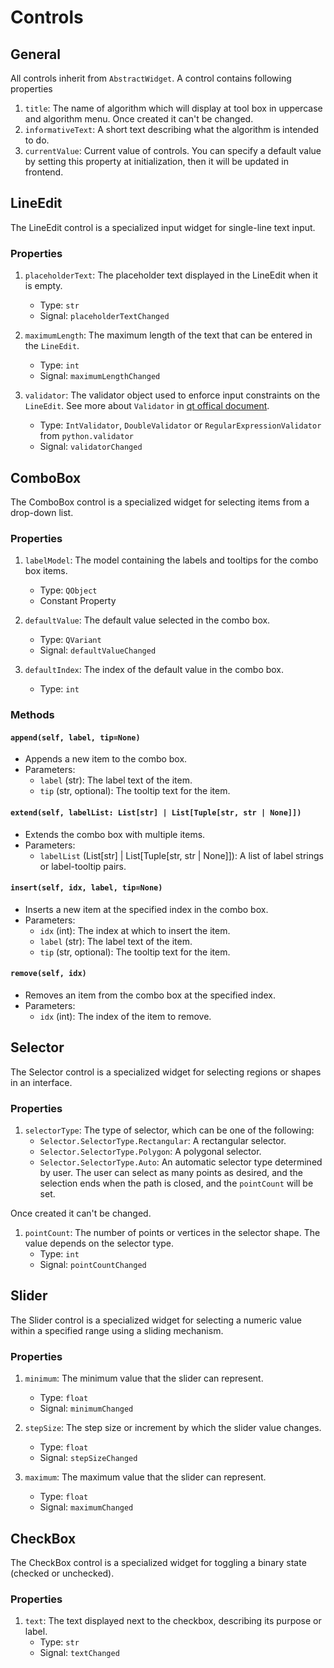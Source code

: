 # Controls
## General
All controls inherit from `AbstractWidget`. A control contains following properties

1. `title`: The name of algorithm which will display at tool box in uppercase and algorithm menu. Once created it can't be changed.
2. `informativeText`: A short text describing what the algorithm is intended to do.
3. `currentValue`: Current value of controls. You can specify a default value by setting this property at initialization, then it will be updated in frontend.
## LineEdit
The LineEdit control is a specialized input widget for single-line text input.

### Properties

1. `placeholderText`: The placeholder text displayed in the LineEdit when it is empty.
   - Type: `str`
   - Signal: `placeholderTextChanged`

2. `maximumLength`: The maximum length of the text that can be entered in the `LineEdit`.
   - Type: `int`
   - Signal: `maximumLengthChanged`

3. `validator`: The validator object used to enforce input constraints on the `LineEdit`. See more about `Validator` in [qt offical document](https://doc.qt.io/qt-6/qvalidator.html).
   - Type: `IntValidator`, `DoubleValidator` or `RegularExpressionValidator` from `python.validator`
   - Signal: `validatorChanged`
## ComboBox
The ComboBox control is a specialized widget for selecting items from a drop-down list.

### Properties

1. `labelModel`: The model containing the labels and tooltips for the combo box items.
   - Type: `QObject`
   - Constant Property

2. `defaultValue`: The default value selected in the combo box.
   - Type: `QVariant`
   - Signal: `defaultValueChanged`

3. `defaultIndex`: The index of the default value in the combo box.
   - Type: `int`

### Methods

#### `append(self, label, tip=None)`
- Appends a new item to the combo box.
- Parameters:
  - `label` (str): The label text of the item.
  - `tip` (str, optional): The tooltip text for the item.

#### `extend(self, labelList: List[str] | List[Tuple[str, str | None]])`
- Extends the combo box with multiple items.
- Parameters:
  - `labelList` (List[str] | List[Tuple[str, str | None]]): A list of label strings or label-tooltip pairs.


#### `insert(self, idx, label, tip=None)`
- Inserts a new item at the specified index in the combo box.
- Parameters:
  - `idx` (int): The index at which to insert the item.
  - `label` (str): The label text of the item.
  - `tip` (str, optional): The tooltip text for the item.


#### `remove(self, idx)`
- Removes an item from the combo box at the specified index.
- Parameters:
  - `idx` (int): The index of the item to remove.

## Selector
The Selector control is a specialized widget for selecting regions or shapes in an interface.

### Properties

1. `selectorType`: The type of selector, which can be one of the following:
   - `Selector.SelectorType.Rectangular`: A rectangular selector.
   - `Selector.SelectorType.Polygon`: A polygonal selector.
   - `Selector.SelectorType.Auto`: An automatic selector type determined by user. The user can select as many points as desired, and the selection ends when the path is closed, and the `pointCount` will be set.

Once created it can't be changed.

1. `pointCount`: The number of points or vertices in the selector shape. The value depends on the selector type.
   - Type: `int`
   - Signal: `pointCountChanged`
 
## Slider
The Slider control is a specialized widget for selecting a numeric value within a specified range using a sliding mechanism.

### Properties

1. `minimum`: The minimum value that the slider can represent.
   - Type: `float`
   - Signal: `minimumChanged`

2. `stepSize`: The step size or increment by which the slider value changes.
   - Type: `float`
   - Signal: `stepSizeChanged`

3. `maximum`: The maximum value that the slider can represent.
   - Type: `float`
   - Signal: `maximumChanged`
## CheckBox
The CheckBox control is a specialized widget for toggling a binary state (checked or unchecked).

### Properties

1. `text`: The text displayed next to the checkbox, describing its purpose or label.
   - Type: `str`
   - Signal: `textChanged`